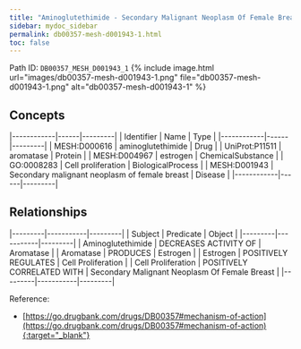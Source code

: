 ```yaml
---
title: "Aminoglutethimide - Secondary Malignant Neoplasm Of Female Breast"
sidebar: mydoc_sidebar
permalink: db00357-mesh-d001943-1.html
toc: false 
---
```



Path ID: `DB00357_MESH_D001943_1`
{% include image.html url="images/db00357-mesh-d001943-1.png" file="db00357-mesh-d001943-1.png" alt="db00357-mesh-d001943-1" %}

## Concepts

|------------|------|---------|
| Identifier | Name | Type    |
|------------|------|---------|
| MESH:D000616 | aminoglutethimide | Drug |
| UniProt:P11511 | aromatase | Protein |
| MESH:D004967 | estrogen | ChemicalSubstance |
| GO:0008283 | Cell proliferation | BiologicalProcess |
| MESH:D001943 | Secondary malignant neoplasm of female breast | Disease |
|------------|------|---------|

## Relationships

|---------|-----------|---------|
| Subject | Predicate | Object  |
|---------|-----------|---------|
| Aminoglutethimide | DECREASES ACTIVITY OF | Aromatase |
| Aromatase | PRODUCES | Estrogen |
| Estrogen | POSITIVELY REGULATES | Cell Proliferation |
| Cell Proliferation | POSITIVELY CORRELATED WITH | Secondary Malignant Neoplasm Of Female Breast |
|---------|-----------|---------|

Reference:
  - [https://go.drugbank.com/drugs/DB00357#mechanism-of-action](https://go.drugbank.com/drugs/DB00357#mechanism-of-action){:target="_blank"}